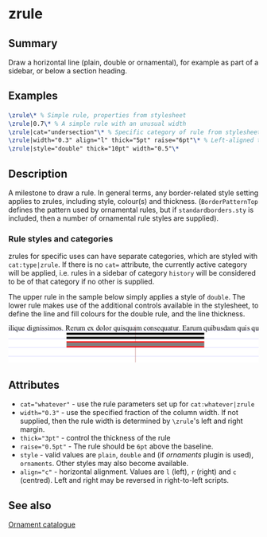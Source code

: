 # zrule

## Summary
Draw a horizontal line (plain, double or ornamental), for example as  part of a sidebar, or below a section heading.

## Examples
```tex
\zrule\* % Simple rule, properties from stylesheet
\zrule|0.7\* % A simple rule with an unusual width
\zrule|cat="undersection"\* % Specific category of rule from stylesheet
\zrule|width="0.3" align="l" thick="5pt" raise="6pt"\* % Left-aligned thick rule
\zrule|style="double" thick="10pt" width="0.5"\*

```
## Description
A milestone to draw a rule. In general terms, any border-related style setting applies to zrules, including style, colour(s) and thickness.  (`BorderPatternTop` defines the pattern used by ornamental rules, but if `standardborders.sty` is included, then a number of ornamental rule styles are supplied).

### Rule styles and categories
 zrules for specific uses can have separate categories, which are styled with `cat:type|zrule`. If there is no `cat=` attribute, the currently active category will be applied, i.e. rules in a sidebar of category `history` will be considered to be of that category if no other is supplied.

The upper rule in the sample below simply applies a style of `double`. The lower rule makes use of the additional controls available in the stylesheet, to define the line and fill colours for the double rule, and the line thickness.

![](imgs/20240123-112136.png)

###
## Attributes
* `cat="whatever"`  - use the rule parameters set up for `cat:whatever|zrule`
* `width="0.3"` - use the specified fraction of the column width. If not supplied, then the rule width is determined by `\zrule`'s left and right margin.
* `thick="3pt"` - control the thickness of the rule
* `raise="0.5pt"` - The rule should be `6pt` above the baseline.
* `style` - valid values are `plain`, `double` and (if *ornaments* plugin is used), `ornaments`. Other styles may also become available.
* `align="c"` - horizontal alignment. Values are `l` (left), `r` (right) and `c` (centred). Left and right may be reversed in right-to-left scripts.

## See also
[Ornament catalogue](../documentation/OrnamentsCatalogue.pdf)

